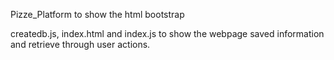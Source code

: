 Pizze_Platform to show the html bootstrap



createdb.js, index.html and index.js to show the webpage saved information and retrieve through user actions.
